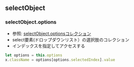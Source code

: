 ## selectObject

### selectObject.options
- 参照: [selectObject.optionsコレクション](http://alphasis.info/2014/02/javascript-dom-select-options/)
- select要素(ドロップダウンリスト）の選択肢のコレクション
- インデックスを指定してアクセスする

```js
let options = this.options
x.className = options[options.selectedIndex].value
```
